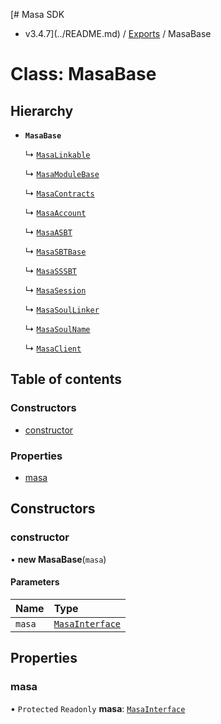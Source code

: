 [# Masa SDK
 - v3.4.7](../README.md) / [Exports](../modules.md) / MasaBase

# Class: MasaBase

## Hierarchy

- **`MasaBase`**

  ↳ [`MasaLinkable`](MasaLinkable.md)

  ↳ [`MasaModuleBase`](MasaModuleBase.md)

  ↳ [`MasaContracts`](MasaContracts.md)

  ↳ [`MasaAccount`](MasaAccount.md)

  ↳ [`MasaASBT`](MasaASBT.md)

  ↳ [`MasaSBTBase`](MasaSBTBase.md)

  ↳ [`MasaSSSBT`](MasaSSSBT.md)

  ↳ [`MasaSession`](MasaSession.md)

  ↳ [`MasaSoulLinker`](MasaSoulLinker.md)

  ↳ [`MasaSoulName`](MasaSoulName.md)

  ↳ [`MasaClient`](MasaClient.md)

## Table of contents

### Constructors

- [constructor](MasaBase.md#constructor)

### Properties

- [masa](MasaBase.md#masa)

## Constructors

### constructor

• **new MasaBase**(`masa`)

#### Parameters

| Name | Type |
| :------ | :------ |
| `masa` | [`MasaInterface`](../interfaces/MasaInterface.md) |

## Properties

### masa

• `Protected` `Readonly` **masa**: [`MasaInterface`](../interfaces/MasaInterface.md)

